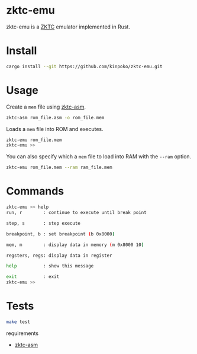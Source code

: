 # zktc-emu

zktc-emu is a [ZKTC](https://github.com/kinpoko/zktc) emulator implemented in Rust.

# Install

```bash
cargo install --git https://github.com/kinpoko/zktc-emu.git
```

# Usage

Create a `mem` file using [zktc-asm](https://github.com/kinpoko/zktc-asm).

```bash
zktc-asm rom_file.asm -o rom_file.mem
```

Loads a `mem` file into ROM and executes.

```bash
zktc-emu rom_file.mem
zktc-emu >>
```

You can also specify which a `mem` file to load into RAM with the `--ram` option.

```bash
zktc-emu rom_file.mem --ram ram_file.mem
```

# Commands

```bash
zktc-emu >> help
run, r        : continue to execute until break point

step, s       : step execute

breakpoint, b : set breakpoint (b 0x8000)

mem, m        : display data in memory (m 0x8000 10)

regsters, regs: display data in register

help          : show this message

exit          : exit
zktc-emu >>
```

# Tests

```bash
make test
```

requirements

- [zktc-asm](https://github.com/kinpoko/zktc-asm)
